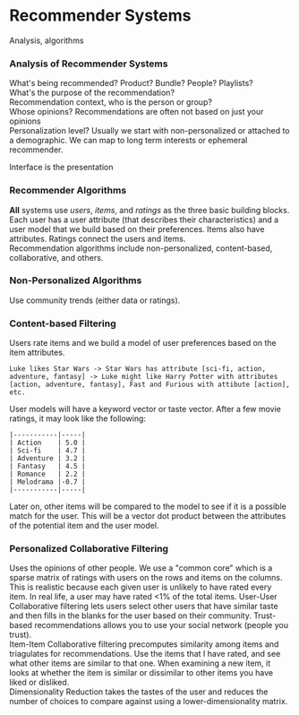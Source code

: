 # Recommender Systems
Analysis, algorithms

### Analysis of Recommender Systems
What's being recommended? Product? Bundle? People? Playlists?  
What's the purpose of the recommendation?  
Recommendation context, who is the person or group?  
Whose opinions? Recommendations are often not based on just your opinions  
Personalization level? Usually we start with non-personalized or attached to a demographic. We can map to long term interests or ephemeral recommender.  

Interface is the presentation  

### Recommender Algorithms
**All** systems use *users*, *items*, and *ratings* as the three basic building blocks.  
Each user has a user attribute (that describes their characteristics) and a user model that we build based on their preferences. Items also have attributes. Ratings connect the users and items.  
Recommendation algorithms include non-personalized, content-based, collaborative, and others.  

### Non-Personalized Algorithms
Use community trends (either data or ratings). 

### Content-based Filtering
Users rate items and we build a model of user preferences based on the item attributes.   
```
Luke likes Star Wars -> Star Wars has attribute [sci-fi, action, adventure, fantasy] -> Luke might like Harry Potter with attributes [action, adventure, fantasy], Fast and Furious with attibute [action], etc. 
```
User models will have a keyword vector or taste vector. After a few movie ratings, it may look like the following:  
```
|-----------|-----|
| Action    | 5.0 |
| Sci-fi    | 4.7 |
| Adventure | 3.2 |
| Fantasy   | 4.5 |
| Romance   | 2.2 |
| Melodrama |-0.7 |
|-----------|-----|
```
Later on, other items will be compared to the model to see if it is a possible match for the user. This will be a vector dot product between the attributes of the potential item and the user model.  

### Personalized Collaborative Filtering
Uses the opinions of other people. We use a "common core" which is a sparse matrix of ratings with users on the rows and items on the columns. This is realistic because each given user is unlikely to have rated every item. In real life, a user may have rated <1% of the total items. 
User-User Collaborative filtering lets users select other users that have similar taste and then fills in the blanks for the user based on their community. Trust-based recommendations allows you to use your social network (people you trust).   
Item-Item Collaborative filtering precomputes similarity among items and triagulates for recommendations. Use the items that I have rated, and see what other items are similar to that one. When examining a new item, it looks at whether the item is similar or dissimilar to other items you have liked or disliked.   
Dimensionality Reduction takes the tastes of the user and reduces the number of choices to compare against using a lower-dimensionality matrix.  
